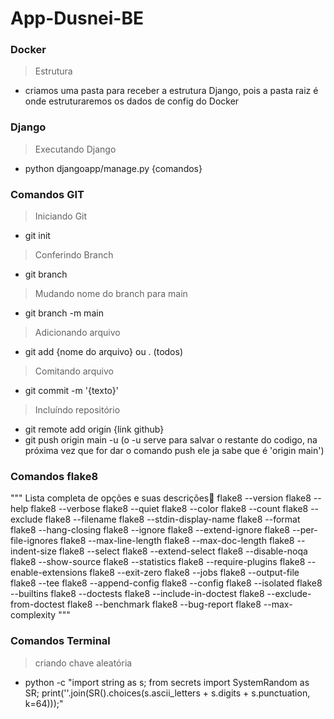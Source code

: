 # App-Dusnei-BE

### Docker
> Estrutura
- criamos uma pasta para receber a estrutura Django, pois a pasta raiz é onde estruturaremos os dados de config do Docker


### Django
> Executando Django
- python djangoapp/manage.py {comandos}

### Comandos GIT
> Iniciando Git
- git init

> Conferindo Branch
- git branch

> Mudando nome do branch para main
- git branch -m main

> Adicionando arquivo
- git add {nome do arquivo} ou . (todos)

> Comitando arquivo
- git commit -m '{texto}'

> Incluíndo repositório
- git remote add origin {link github}
- git push origin main -u (o -u serve para salvar o restante do codigo, na próxima vez que for dar o comando push ele ja sabe que é 'origin main')

### Comandos flake8
 """
    Lista completa de opções e suas descrições
    flake8 --version
    flake8 --help
    flake8 --verbose
    flake8 --quiet
    flake8 --color
    flake8 --count
    flake8 --exclude
    flake8 --filename
    flake8 --stdin-display-name
    flake8 --format
    flake8 --hang-closing
    flake8 --ignore
    flake8 --extend-ignore
    flake8 --per-file-ignores
    flake8 --max-line-length
    flake8 --max-doc-length
    flake8 --indent-size
    flake8 --select
    flake8 --extend-select
    flake8 --disable-noqa
    flake8 --show-source
    flake8 --statistics
    flake8 --require-plugins
    flake8 --enable-extensions
    flake8 --exit-zero
    flake8 --jobs
    flake8 --output-file
    flake8 --tee
    flake8 --append-config
    flake8 --config
    flake8 --isolated
    flake8 --builtins
    flake8 --doctests
    flake8 --include-in-doctest
    flake8 --exclude-from-doctest
    flake8 --benchmark
    flake8 --bug-report
    flake8 --max-complexity
 """

 ### Comandos Terminal
 > criando chave aleatória
 - python -c "import string as s; from secrets import SystemRandom as SR; print(''.join(SR().choices(s.ascii_letters + s.digits + s.punctuation, k=64)));"
